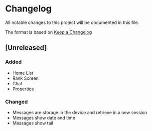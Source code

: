 # Changelog
All notable changes to this project will be documented in this file.

The format is based on [Keep a Changelog](https://keepachangelog.com/en/1.0.0/)

## [Unreleased]

### Added
- Home List
- Rank Screen
- Chat
- Properties

### Changed
- Messages are storage in the device and retrieve in a new session
- Messages show date and time
- Messages show tail 
